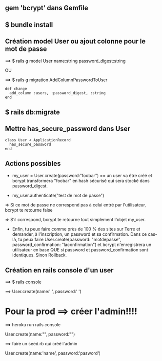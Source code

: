 ## gem 'bcrypt' dans Gemfile

## $ bundle install

## Création model User ou ajout colonne pour le mot de passe

==> $ rails g model User name:string password_digest:string

OU 

==> $ rails g migration AddColumnPasswordToUser

	def change
	  add_column :users, :password_digest, :string
	end

## $ rails db:migrate

## Mettre has_secure_password dans User

	class User < ApplicationRecord
	  has_secure_password
	end

## Actions possibles

- my_user = User.create(password:"foobar") == un user va être créé et bcrypt transformera "foobar" en hash sécurisé qui sera stocké dans password_digest.

- my_user.authenticate("test de mot de passe")

=> Si ce mot de passe ne correspond pas à celui entré par l'utilisateur, bcrypt te retourne false

=> S’il correspond, bcrypt te retourne tout simplement l'objet my_user.

- Enfin, tu peux faire comme près de 100 % des sites sur Terre et demander, à l'inscription, un password et sa confirmation. Dans ce cas-là, tu peux faire User.create(password: "motdepasse", password_confirmation: "laconfirmation") et bcrypt n'enregistrera un utilisateur en base QUE si password et password_confirmation sont identiques. Sinon Rollback.

## Création en rails console d'un user

==> $ rails console

==> User.create(name:' ', password:' ')


# Pour la prod ==> créer l'admin!!!!

==> heroku run rails console

User.create(name:"", password:"")

==> faire un seed.rb qui créé l'admin

User.create(name:'name', password:'pasword')